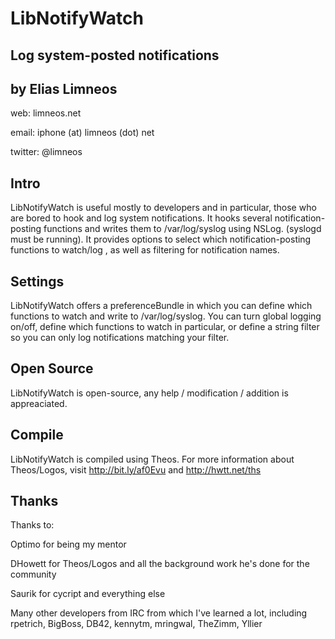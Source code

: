 LibNotifyWatch
==============
Log system-posted notifications
-------------------------------

by Elias Limneos
----------------
web: limneos.net

email: iphone (at) limneos (dot) net

twitter: @limneos

Intro
-----

LibNotifyWatch is useful mostly to developers and in particular, those 
who are bored to hook and log system notifications.
It hooks several notification-posting functions and writes them to 
/var/log/syslog using NSLog. (syslogd must be running).
It provides options to select which notification-posting functions to 
watch/log , as well as filtering for notification names.


Settings
--------

LibNotifyWatch offers a preferenceBundle in which you can define which 
functions to watch and write to /var/log/syslog.
You can turn global logging on/off, define which functions to watch in 
particular, or define a string filter so you can only
log notifications matching your filter.

Open Source
-----------

LibNotifyWatch is open-source, any help / modification / addition is 
appreaciated.


Compile
-------

LibNotifyWatch is compiled using Theos. For more information about 
Theos/Logos, visit http://bit.ly/af0Evu and http://hwtt.net/ths


Thanks
------

Thanks to:

 Optimo for being my mentor

 DHowett for Theos/Logos and all the background work he's done for the community

 Saurik for cycript and everything else

 Many other developers from IRC from which I've learned a lot, including
 rpetrich, BigBoss, DB42, kennytm, mringwal, TheZimm, Yllier


